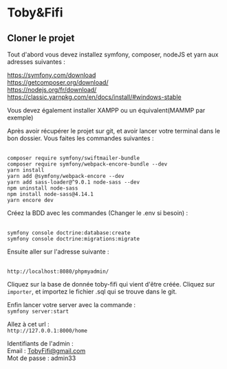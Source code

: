 # Toby&Fifi

## Cloner le projet

Tout d'abord vous devez installez symfony, composer, nodeJS et yarn aux adresses suivantes : 

https://symfony.com/download
<br/>
https://getcomposer.org/download/
<br/>
https://nodejs.org/fr/download/
<br/>
https://classic.yarnpkg.com/en/docs/install/#windows-stable


Vous devez également installer XAMPP ou un équivalent(MAMMP par exemple)



Après avoir récupérer le projet sur git, et avoir lancer votre terminal dans le bon dossier. Vous faites les commandes suivantes : 

<br/>`composer require symfony/swiftmailer-bundle`
<br/>`composer require symfony/webpack-encore-bundle --dev`
<br/>`yarn install`
<br/>`yarn add @symfony/webpack-encore --dev`
<br/>`yarn add sass-loader@^9.0.1 node-sass --dev`
<br/>`npm uninstall node-sass `
<br/>`npm install node-sass@4.14.1`
<br/>`yarn encore dev`


Créez la BDD avec les commandes (Changer le .env si besoin) : 

<br/>`symfony console doctrine:database:create`
<br/>`symfony console doctrine:migrations:migrate`

Ensuite aller sur l'adresse suivante :

</br>`http://localhost:8080/phpmyadmin/`

Cliquez sur la base de donnée toby-fifi qui vient d'être créée. 
Cliquez sur `importer`, et importez le fichier .sql qui se trouve dans le git.

Enfin lancer votre server avec la commande : 
<br/>`symfony server:start`

Allez à cet url : 
<br/>`http://127.0.0.1:8000/home`


Identifiants de l'admin :
<br/>Email : TobyFifi@gmail.com
<br/>Mot de passe : admin33